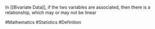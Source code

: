 In [[Bivariate Data]], if the two variables are associated, then there is a relationship, which may or may not be linear

#Mathematics #Statistics #Definition